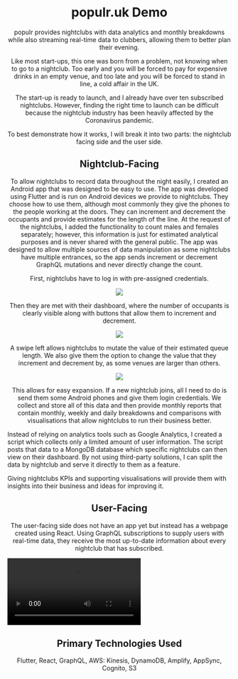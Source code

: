 <h1 align="center">populr.uk Demo</h1>
<p align="center">
populr provides nightclubs with data analytics and monthly breakdowns while also streaming real-time data to clubbers, allowing them to better plan their evening. 
</p>

<p align="center">
Like most start-ups, this one was born from a problem, not knowing when to go to a nightclub. Too early and you will be forced to pay for expensive drinks in an empty venue, and too late and you will be forced to stand in line, a cold affair in the UK. 
</p>

<p align="center">
The start-up is ready to launch, and I already have over ten subscribed nightclubs. However, finding the right time to launch can be difficult because the nightclub industry has been heavily affected by the Coronavirus pandemic.  
</p>

<p align="center">
To best demonstrate how it works, I will break it into two parts: the nightclub facing side and the user side.  
</p>

<h2 align="center">Nightclub-Facing</h2>

<p align="center">
To allow nightclubs to record data throughout the night easily, I created an Android app that was designed to be easy to use. The app was developed using Flutter and is run on Android devices we provide to nightclubs. They choose how to use them, although most commonly they give the phones to the people working at the doors. They can increment and decrement the occupants and provide estimates for the length of the line. At the request of the nightclubs, I added the functionality to count males and females separately; however, this information is just for estimated analytical purposes and is never shared with the general public. The app was designed to allow multiple sources of data manipulation as some nightclubs have multiple entrances, so the app sends increment or decrement GraphQL mutations and never directly change the count.
</p>

<p align="center">
First, nightclubs have to log in with pre-assigned credentials. 
</p>

<p align="center">
  <img src="https://user-images.githubusercontent.com/24978137/146473514-f27bee3d-ad21-44f5-a2bc-28db91284c8d.png">
</p>

<p align="center">
Then they are met with their dashboard, where the number of occupants is clearly visible along with buttons that allow them to increment and decrement. 
</p>

<p align="center">
  <img src="https://user-images.githubusercontent.com/24978137/146473509-aff23fff-d13d-43b3-b4e9-bdd4d16cfdd1.png">
</p>

<p align="center">
A swipe left allows nightclubs to mutate the value of their estimated queue length. We also give them the option to change the value that they increment and decrement by, as some venues are larger than others.
</p>

<p align="center">
  <img src="https://user-images.githubusercontent.com/24978137/146473512-81df559a-5cfc-499b-8f85-6b57be33c0a8.png">
</p>

<p align="center">
This allows for easy expansion. If a new nightclub joins, all I need to do is send them some Android phones and give them login credentials. We collect and store all of this data and then provide monthly reports that contain monthly, weekly and daily breakdowns and comparisons with visualisations that allow nightclubs to run their business better. 
  
Instead of relying on analytics tools such as Google Analytics, I created a script which collects only a limited amount of user information. The script posts that data to a MongoDB database which specific nightclubs can then view on their dashboard. By not using third-party solutions, I can split the data by nightclub and serve it directly to them as a feature. 
  
Giving nightclubs KPIs and supporting visualisations will provide them with insights into their business and ideas for improving it. 
</p>

<h2 align="center">User-Facing</h2>

<p align="center">
The user-facing side does not have an app yet but instead has a webpage created using React. Using GraphQL subscriptions to supply users with real-time data, they receive the most up-to-date information about every nightclub that has subscribed. 
</p>

<video align="center" src="https://user-images.githubusercontent.com/24978137/146474559-204ea1e9-c838-4509-acbf-691db4049d87.mp4">
</video>

<h2 align="center">Primary Technologies Used</h2>

<p align="center">
Flutter, React, GraphQL, AWS: Kinesis, DynamoDB, Amplify, AppSync, Cognito, S3
</p>


